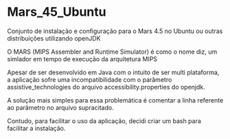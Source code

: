 # Mars_45_Ubuntu

Conjunto de instalação e configuração para o Mars 4.5 no Ubuntu ou outras distribuições utilizando openJDK

O MARS (MIPS Assembler and Runtime Simulator) é como o nome diz, um simlador em tempo de execução da arquitetura MIPS

Apesar de ser desenvolvido em Java com o intuito de ser multi plataforma, a aplicação sofre uma incompatibilidade com o parâmetro
assistive_technologies do arquivo accessibility.properties do openjdk.

A solução mais simples para essa problemática é comentar a linha referente ao parâmetro no arquivo supracitado.

Contudo, para facilitar o uso da aplicação, decidi criar um bash para facilitar a instalação.